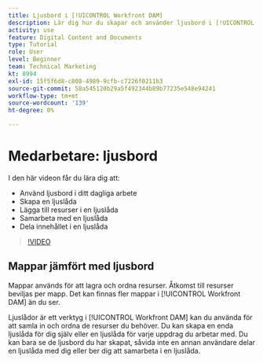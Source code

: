 ```yaml
---
title: Ljusbord i [!UICONTROL Workfront DAM]
description: Lär dig hur du skapar och använder ljusbord i [!UICONTROL Workfront DAM].
activity: use
feature: Digital Content and Documents
type: Tutorial
role: User
level: Beginner
team: Technical Marketing
kt: 8994
exl-id: 15f5f6d8-c808-4989-9cfb-c7226f0211b3
source-git-commit: 58a545120b29a5f492344b89b77235e548e94241
workflow-type: tm+mt
source-wordcount: '139'
ht-degree: 0%

---
```


# Medarbetare: ljusbord

I den här videon får du lära dig att:

* Använd ljusbord i ditt dagliga arbete
* Skapa en ljuslåda
* Lägga till resurser i en ljuslåda
* Samarbeta med en ljuslåda
* Dela innehållet i en ljuslåda

>[!VIDEO](https://video.tv.adobe.com/v/335254/?quality=12)

## Mappar jämfört med ljusbord

Mappar används för att lagra och ordna resurser. Åtkomst till resurser beviljas per mapp. Det kan finnas fler mappar i [!UICONTROL Workfront DAM] än du ser.

Ljuslådor är ett verktyg i [!UICONTROL Workfront DAM] kan du använda för att samla in och ordna de resurser du behöver. Du kan skapa en enda ljuslåda för dig själv eller en ljuslåda för varje uppdrag du arbetar med. Du kan bara se de ljusbord du har skapat, såvida inte en annan användare delar en ljuslåda med dig eller ber dig att samarbeta i en ljuslåda.
